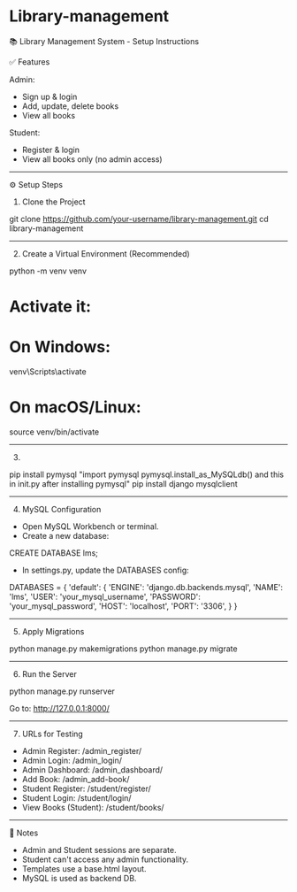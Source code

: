# Library-management


📚 Library Management System - Setup Instructions

✅ Features

Admin:
- Sign up & login
- Add, update, delete books
- View all books

Student:
- Register & login
- View all books only (no admin access)

---

⚙️ Setup Steps

1. Clone the Project

git clone https://github.com/your-username/library-management.git
cd library-management

---

2. Create a Virtual Environment (Recommended)

python -m venv venv
# Activate it:
# On Windows:
venv\Scripts\activate
# On macOS/Linux:
source venv/bin/activate

---

3. 
pip install pymysql
"import pymysql
pymysql.install_as_MySQLdb() and this in init.py after installing pymysql"
pip install django mysqlclient

---

4. MySQL Configuration

- Open MySQL Workbench or terminal.
- Create a new database:

CREATE DATABASE lms;

- In settings.py, update the DATABASES config:

DATABASES = {
    'default': {
        'ENGINE': 'django.db.backends.mysql',
        'NAME': 'lms',
        'USER': 'your_mysql_username',
        'PASSWORD': 'your_mysql_password',
        'HOST': 'localhost',
        'PORT': '3306',
    }
}

---

5. Apply Migrations

python manage.py makemigrations
python manage.py migrate

---

6. Run the Server

python manage.py runserver

Go to: http://127.0.0.1:8000/

---

7. URLs for Testing

- Admin Register: /admin_register/
- Admin Login: /admin_login/
- Admin Dashboard: /admin_dashboard/
- Add Book: /admin_add-book/
- Student Register: /student/register/
- Student Login: /student/login/
- View Books (Student): /student/books/

---

📝 Notes

- Admin and Student sessions are separate.
- Student can't access any admin functionality.
- Templates use a base.html layout.
- MySQL is used as backend DB.
